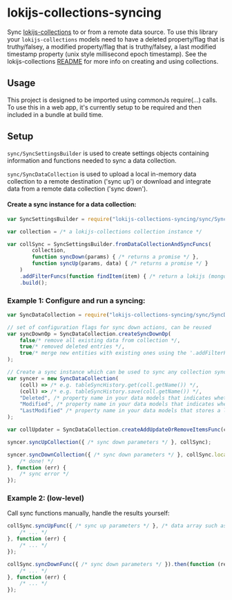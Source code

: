 lokijs-collections-syncing
==============

Sync [lokijs-collections](https://github.com/TeamworkGuy2/lokijs-collections) to or from a remote data source.
To use this library your `lokijs-collections` models need to have a deleted property/flag that is truthy/falsey, a modified property/flag that is truthy/falsey, a last modified timestamp property (unix style millisecond epoch timestamp).
See the lokijs-collections [README](https://github.com/TeamworkGuy2/lokijs-collections/blob/master/README.md) for more info on creating and using collections.

## Usage
This project is designed to be imported using commonJs require(...) calls. To use this in a web app, it's currently setup to be required and then included in a bundle at build time.

## Setup
`sync/SyncSettingsBuilder` is used to create settings objects containing information and functions needed to sync a data collection.

`sync/SyncDataCollection` is used to upload a local in-memory data collection to a remote destination ('sync up') or download and integrate data from a remote data collection ('sync down').


#### Create a sync instance for a data collection:
```ts
var SyncSettingsBuilder = require("lokijs-collections-syncing/sync/SyncSettingsBuilder");

var collection = /* a lokijs-collections collection instance */

var collSync = SyncSettingsBuilder.fromDataCollectionAndSyncFuncs(
		collection,
		function syncDown(params) { /* returns a promise */ },
		function syncUp(params, data) { /* returns a promise */ }
	)
	.addFilterFuncs(function findItem(item) { /* return a lokijs (mongoDB) style query object */ })
	.build();
```


### Example 1: Configure and run a syncing:
```ts
var SyncDataCollection = require("lokijs-collections-syncing/sync/SyncDataCollection");

// set of configuration flags for sync down actions, can be reused
var syncDownOp = SyncDataCollection.createSyncDownOp(
	false/* remove all existing data from collection */,
	true/* removed deleted entries */,
	true/* merge new entities with existing ones using the '.addFilterFuncs()' func to match entities */
);

// Create a sync instance which can be used to sync any collection sync instance up or down
var syncer = new SyncDataCollection(
	(coll) => /* e.g. tableSyncHistory.get(coll.getName()) */,
	(coll) => /* e.g. tableSyncHistory.save(coll.getName()) */,
	"Deleted", /* property name in your data models that indicates whether an entity is deleted */
	"Modified", /* property name in your data models that indicates whether an entity has been modified since the last sync */
	"LastModified" /* property name in your data models that stores a last modified timestamps*/
);

var collUpdater = SyncDataCollection.createAddUpdateOrRemoveItemsFunc(collSync, "Deleted", syncDownOp);

syncer.syncUpCollection({ /* sync down parameters */ }, collSync);

syncer.syncDownCollection({ /* sync down parameters */ }, collSync.localCollection, collSync.syncDownFunc, collUpdater).then(function () {
	/* done! */
}, function (err) {
	/* sync error */
});
```


### Example 2: (low-level)
Call sync functions manually, handle the results yourself:

```ts
collSync.syncUpFunc({ /* sync up parameters */ }, /* data array such as collection.data() */).then(function (results) {
	/* ... */
}, function (err) {
	/* ... */
});

collSync.syncDownFunc({ /* sync down parameters */ }).then(function (results) {
	/* ... */
}, function (err) {
	/* ... */
});
```
